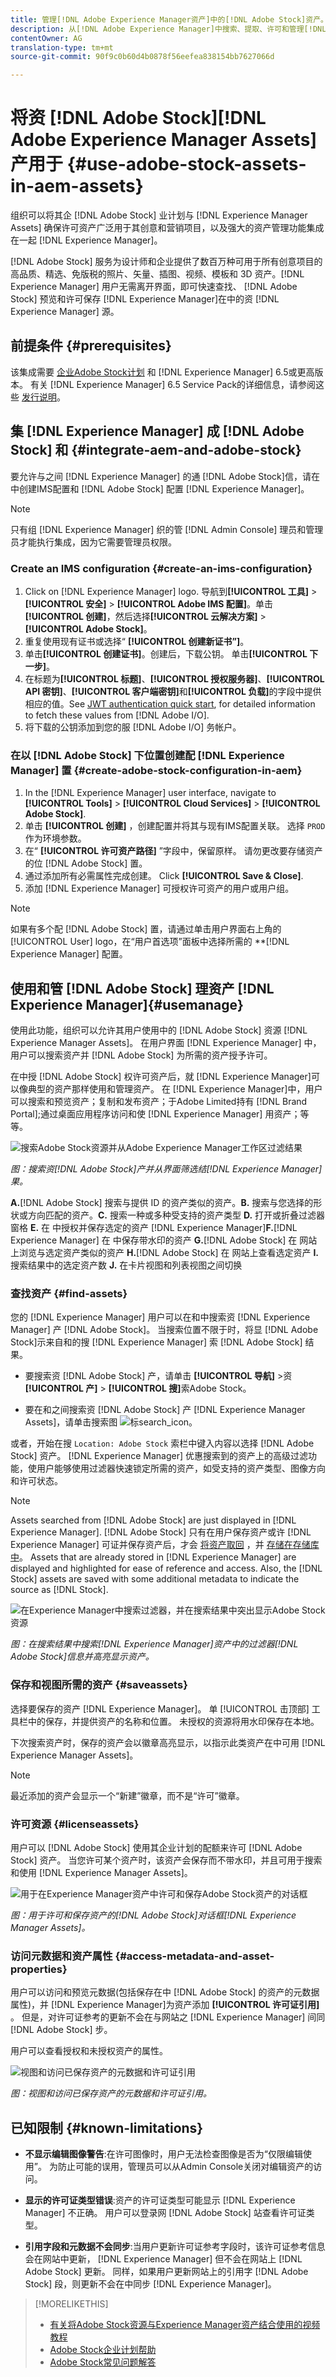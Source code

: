 ```yaml
---
title: 管理[!DNL Adobe Experience Manager资产]中的[!DNL Adobe Stock]资产。
description: 从[!DNL Adobe Experience Manager]中搜索、提取、许可和管理[!DNL Adobe Stock]资产。 将授权资产用作任何其他数字资产。
contentOwner: AG
translation-type: tm+mt
source-git-commit: 90f9c0b60d4b0878f56eefea838154bb7627066d

---
```



# 将资 [!DNL Adobe Stock][!DNL Adobe Experience Manager Assets] 产用于 {#use-adobe-stock-assets-in-aem-assets}

组织可以将其企 [!DNL Adobe Stock] 业计划与 [!DNL Experience Manager Assets] 确保许可资产广泛用于其创意和营销项目，以及强大的资产管理功能集成在一起 [!DNL Experience Manager]。

[!DNL Adobe Stock] 服务为设计师和企业提供了数百万种可用于所有创意项目的高品质、精选、免版税的照片、矢量、插图、视频、模板和 3D 资产。[!DNL Experience Manager] 用户无需离开界面，即可快速查找、 [!DNL Adobe Stock] 预览和许可保存 [!DNL Experience Manager]在中的资 [!DNL Experience Manager] 源。

## 前提条件 {#prerequisites}

该集成需要 [企业Adobe Stock计划](https://stockenterprise.adobe.com/) 和 [!DNL Experience Manager] 6.5或更高版本。 有关 [!DNL Experience Manager] 6.5 Service Pack的详细信息，请参阅这些 [发行说明](/help/release-notes/sp-release-notes.md)。

## 集 [!DNL Experience Manager] 成 [!DNL Adobe Stock] 和 {#integrate-aem-and-adobe-stock}

要允许与之间 [!DNL Experience Manager] 的通 [!DNL Adobe Stock]信，请在中创建IMS配置和 [!DNL Adobe Stock] 配置 [!DNL Experience Manager]。

>[!NOTE]
>
>只有组 [!DNL Experience Manager] 织的管 [!DNL Admin Console] 理员和管理员才能执行集成，因为它需要管理员权限。

### Create an IMS configuration {#create-an-ims-configuration}

1. Click on [!DNL Experience Manager] logo. 导航到&#x200B;**[!UICONTROL 工具]** > **[!UICONTROL 安全]** > **[!UICONTROL Adobe IMS 配置]**。单击&#x200B;**[!UICONTROL 创建]**，然后选择&#x200B;**[!UICONTROL 云解决方案]** > **[!UICONTROL Adobe Stock]**。
1. 重复使用现有证书或选择“ **[!UICONTROL 创建新证书”]**。
1. 单击&#x200B;**[!UICONTROL 创建证书]**。创建后，下载公钥。 单击&#x200B;**[!UICONTROL 下一步]**。
1. 在标题为&#x200B;**[!UICONTROL 标题]**、**[!UICONTROL 授权服务器]**、**[!UICONTROL API 密钥]**、**[!UICONTROL 客户端密钥]**&#x200B;和&#x200B;**[!UICONTROL 负载]**&#x200B;的字段中提供相应的值。See [JWT authentication quick start](https://www.adobe.io/authentication/auth-methods.html#!AdobeDocs/adobeio-auth/master/JWT/JWT.md), for detailed information to fetch these values from [!DNL Adobe I/O].
1. 将下载的公钥添加到您的服 [!DNL Adobe I/O] 务帐户。

### 在以 [!DNL Adobe Stock] 下位置创建配 [!DNL Experience Manager] 置 {#create-adobe-stock-configuration-in-aem}

1. In the [!DNL Experience Manager] user interface, navigate to **[!UICONTROL Tools]** > **[!UICONTROL Cloud Services]** > **[!UICONTROL Adobe Stock]**.
1. 单击 **[!UICONTROL 创建]** ，创建配置并将其与现有IMS配置关联。 选择 `PROD` 作为环境参数。
1. 在“ **[!UICONTROL 许可资产路径]** ”字段中，保留原样。 请勿更改要存储资产的位 [!DNL Adobe Stock] 置。
1. 通过添加所有必需属性完成创建。 Click **[!UICONTROL Save &amp; Close]**.
1. 添加 [!DNL Experience Manager] 可授权许可资产的用户或用户组。

>[!NOTE]
>
>如果有多个配 [!DNL Adobe Stock] 置，请通过单击用户界面右上角的 [!UICONTROL User] logo，在“用户首选项”面板中选择所需的 **[!DNL Experience Manager] 配置。

## 使用和管 [!DNL Adobe Stock] 理资产 [!DNL Experience Manager]{#usemanage}

使用此功能，组织可以允许其用户使用中的 [!DNL Adobe Stock] 资源 [!DNL Experience Manager Assets]。 在用户界面 [!DNL Experience Manager] 中，用户可以搜索资产并 [!DNL Adobe Stock] 为所需的资产授予许可。

在中授 [!DNL Adobe Stock] 权许可资产后，就 [!DNL Experience Manager]可以像典型的资产那样使用和管理资产。 在 [!DNL Experience Manager]中，用户可以搜索和预览资产；复制和发布资产；于Adobe Limited持有 [!DNL Brand Portal];通过桌面应用程序访问和使 [!DNL Experience Manager] 用资产；等等。

![搜索Adobe Stock资源并从Adobe Experience Manager工作区过滤结果](assets/adobe-stock-search-results-workspace.png)

*图：搜索资[!DNL Adobe Stock]产并从界面筛选结[!DNL Experience Manager]果。*

**A.**[!DNL Adobe Stock] 搜索与提供 ID 的资产类似的资产。**B.** 搜索与您选择的形状或方向匹配的资产。**C.** 搜索一种或多种受支持的资产类型 **D.** 打开或折叠过滤器窗格 **E.** 在 中授权并保存选定的资产 [!DNL Experience Manager]**F.**[!DNL Experience Manager] 在 中保存带水印的资产 **G.**[!DNL Adobe Stock] 在 网站上浏览与选定资产类似的资产 **H.**[!DNL Adobe Stock] 在 网站上查看选定资产 **I.** 搜索结果中的选定资产数 **J.** 在卡片视图和列表视图之间切换

### 查找资产 {#find-assets}

您的 [!DNL Experience Manager] 用户可以在和中搜索资 [!DNL Experience Manager] 产 [!DNL Adobe Stock]。 当搜索位置不限于时，将显 [!DNL Adobe Stock]示来自和的搜 [!DNL Experience Manager] 索 [!DNL Adobe Stock] 结果。

* 要搜索资 [!DNL Adobe Stock] 产，请单击 **[!UICONTROL 导航]** >资 **[!UICONTROL 产]** > **[!UICONTROL 搜]**&#x200B;索Adobe Stock。

* 要在和之间搜索资 [!DNL Adobe Stock] 产 [!DNL Experience Manager Assets]，请单击搜索图 ![标search_icon](assets/search_icon.png)。

或者，开始在搜 `Location: Adobe Stock` 索栏中键入内容以选择 [!DNL Adobe Stock] 资产。 [!DNL Experience Manager] 优惠搜索到的资产上的高级过滤功能，使用户能够使用过滤器快速锁定所需的资产，如受支持的资产类型、图像方向和许可状态。

>[!NOTE]
>
>Assets searched from [!DNL Adobe Stock] are just displayed in [!DNL Experience Manager]. [!DNL Adobe Stock] 只有在用户保存资产或许 [!DNL Experience Manager] 可证并保存资产后，才会 [将资产取回](/help/assets/aem-assets-adobe-stock.md#saveassets) ，并 [存储在存储库中](/help/assets/aem-assets-adobe-stock.md#licenseassets)。 Assets that are already stored in [!DNL Experience Manager] are displayed and highlighted for ease of reference and access. Also, the [!DNL Stock] assets are saved with some additional metadata to indicate the source as [!DNL Stock].

![在Experience Manager中搜索过滤器，并在搜索结果中突出显示Adobe Stock资源](assets/aem-search-filters2.jpg)

*图：在搜索结果中搜索[!DNL Experience Manager]资产中的过滤器[!DNL Adobe Stock]信息并高亮显示资产。*

### 保存和视图所需的资产 {#saveassets}

选择要保存的资产 [!DNL Experience Manager]。 单 [!UICONTROL 击顶部] 工具栏中的保存，并提供资产的名称和位置。 未授权的资源将用水印保存在本地。

下次搜索资产时，保存的资产会以徽章高亮显示，以指示此类资产在中可用 [!DNL Experience Manager Assets]。

>[!NOTE]
>
>最近添加的资产会显示一个“新建”徽章，而不是“许可”徽章。

### 许可资源 {#licenseassets}

用户可以 [!DNL Adobe Stock] 使用其企业计划的配额来许可 [!DNL Adobe Stock] 资产。 当您许可某个资产时，该资产会保存而不带水印，并且可用于搜索和使用 [!DNL Experience Manager Assets]。

![用于在Experience Manager资产中许可和保存Adobe Stock资产的对话框](assets/aem-stock_licenseandsave.jpg)

*图：用于许可和保存资产的[!DNL Adobe Stock]对话框[!DNL Experience Manager Assets]。*

### 访问元数据和资产属性 {#access-metadata-and-asset-properties}

用户可以访问和预览元数据(包括保存在中 [!DNL Adobe Stock] 的资产的元数据属性)，并 [!DNL Experience Manager]为资产添加 **[!UICONTROL 许可证引用]** 。 但是，对许可证参考的更新不会在与网站之 [!DNL Experience Manager] 间同 [!DNL Adobe Stock] 步。

用户可以查看授权和未授权资产的属性。

![视图和访问已保存资产的元数据和许可证引用](assets/metadata_properties.jpg)

*图：视图和访问已保存资产的元数据和许可证引用。*

## 已知限制 {#known-limitations}

* **不显示编辑图像警告**:在许可图像时，用户无法检查图像是否为“仅限编辑使用”。 为防止可能的误用，管理员可以从Admin Console关闭对编辑资产的访问。

* **显示的许可证类型错误**:资产的许可证类型可能显示 [!DNL Experience Manager] 不正确。 用户可以登录网 [!DNL Adobe Stock] 站查看许可证类型。

* **引用字段和元数据不会同步**:当用户更新许可证参考字段时，该许可证参考信息会在网站中更新， [!DNL Experience Manager] 但不会在网站上 [!DNL Adobe Stock] 更新。 同样，如果用户更新网站上的引用字 [!DNL Adobe Stock] 段，则更新不会在中同步 [!DNL Experience Manager]。

>[!MORELIKETHIS]
>
>* [有关将Adobe Stock资源与Experience Manager资产结合使用的视频教程](https://helpx.adobe.com/experience-manager/kt/assets/using/stock-assets-feature-video-use.html)
>* [Adobe Stock企业计划帮助](https://helpx.adobe.com/enterprise/using/adobe-stock-enterprise.html)
>* [Adobe Stock常见问题解答](https://helpx.adobe.com/stock/faq.html)

